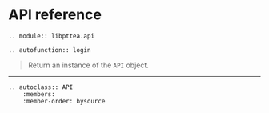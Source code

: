 # API reference

```{eval-rst}
.. module:: libpttea.api

```


```{eval-rst}
.. autofunction:: login

```
> Return an instance of the `API` object.

---

```{eval-rst}
.. autoclass:: API
    :members:
    :member-order: bysource

```





